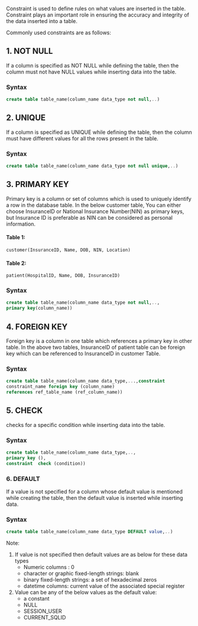 
Constraint is used to define rules on what values are inserted in the table. Constraint plays an important role in ensuring the accuracy and integrity of the data inserted into a table.

Commonly used constraints are as follows:
## 1. NOT NULL 
If a column is specified as NOT NULL while defining the table, then the column must not have NULL values while inserting data into the table.

### Syntax

```sql
create table table_name(column_name data_type not null,..) 
```
## 2. UNIQUE
 If a column is specified as UNIQUE while defining the table, then the column must have different values for all the rows present in the table.

 ### Syntax

```sql
create table table_name(column_name data_type not null unique,..) 
```
## 3. PRIMARY KEY 
Primary key is a column or set of columns which is used to uniquely identify a row in the database table. In the below customer table, You can either choose InsuranceID or National Insurance Number(NIN) as primary keys, but Insurance ID is preferable as NIN can be considered as personal information.
#### Table 1: 
    customer(InsuranceID, Name, DOB, NIN, Location)
#### Table 2: 
    patient(HospitalID, Name, DOB, InsuranceID)

### Syntax

```sql
create table table_name(column_name data_type not null,..,
primary key(column_name)) 
```
## 4. FOREIGN KEY 
Foreign key is a column in one table which references a primary key in other table. In the above two tables, InsuranceID of patient table can be foreign key which can be referenced to InsuranceID in customer Table.

### Syntax
```sql
create table table_name(column_name data_type,...,constraint 
constraint_name foreign key (column_name)  
references ref_table_name (ref_column_name)) 
```
## 5. CHECK 
checks for a specific condition while inserting data into the table. 

### Syntax
```sql
create table table_name(column_name data_type,..,  
primary key (),                                                       
constraint  check (condition))
```
### 6. DEFAULT 
If a value is not specified for a column whose default value is mentioned while creating the table, then the default value is inserted while inserting data.

### Syntax

```sql
create table table_name(column_name data_type DEFAULT value,..) 
```
Note:
1. If value is not specified then default values are as below for these data types
    * Numeric columns : 0
    * character or graphic fixed-length strings: blank
    * binary fixed-length strings: a set of hexadecimal zeros
    * datetime columns: current value of the associated special register
2. Value can be any of the below values as the default value:
    * a constant
    * NULL
    * SESSION_USER
    * CURRENT_SQLID
    